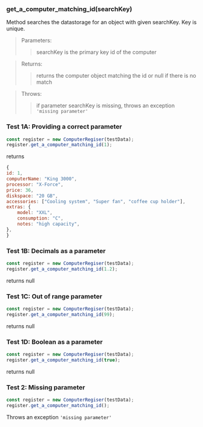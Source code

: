 ### **get_a_computer_matching_id(searchKey)**

Method searches the datastorage for an object with given searchKey. Key is unique.

> Parameters:
>
> > searchKey is the primary key id of the computer

> Returns:
>
> > returns the computer object matching the id or null if there is no match

> Throws:
>
> > if parameter searchKey is missing, throws an exception `'missing parameter'`

### Test 1A: **Providing a correct parameter**

```js
const register = new ComputerRegiser(testData);
register.get_a_computer_matching_id(1);
```

returns

```js
{
id: 1,
computerName: "King 3000",
processor: "X-Force",
price: 36,
diskspace: "20 GB",
accessories: ["Cooling system", "Super fan", "coffee cup holder"],
extras: {
    model: "XXL",
    consumption: "C",
    notes: "high capacity",
},
}
```

### Test 1B: **Decimals as a parameter**

```js
const register = new ComputerRegiser(testData);
register.get_a_computer_matching_id(1.2);
```

returns null

### Test 1C: **Out of range parameter**

```js
const register = new ComputerRegiser(testData);
register.get_a_computer_matching_id(99);
```

returns null

### Test 1D: **Boolean as a parameter**

```js
const register = new ComputerRegiser(testData);
register.get_a_computer_matching_id(true);
```

returns null

### Test 2: **Missing parameter**

```js
const register = new ComputerRegiser(testData);
register.get_a_computer_matching_id();
```

Throws an exception `'missing parameter'`
